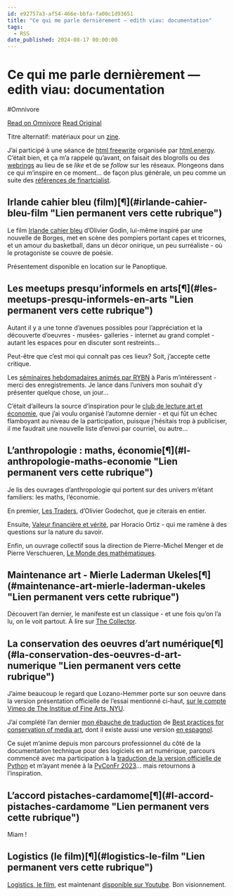 ```yaml
---
id: e92757a3-af54-466e-bbfa-fa00c1d93651
title: "Ce qui me parle dernièrement — edith viau: documentation"
tags:
  - RSS
date_published: 2024-08-17 00:00:00
---
```


# Ce qui me parle dernièrement — edith viau: documentation
#Omnivore

[Read on Omnivore](https://omnivore.app/me/ce-qui-me-parle-dernierement-edith-viau-documentation-191611802fb)
[Read Original](https://eviau.net/blogue/blogroll.html)



Titre alternatif: matériaux pour un [zine](https:&#x2F;&#x2F;github.com&#x2F;finartcialist&#x2F;zine%5Fmsjacents).

J’ai participé à une séance de [html freewrite](https:&#x2F;&#x2F;github.com&#x2F;eviau&#x2F;htmlfreewrites) organisée par [html.energy](https:&#x2F;&#x2F;eviau.net&#x2F;blogue&#x2F;html.energy). C’était bien, et ça m’a rappelé qu’avant, on faisait des blogrolls ou des [webrings](https:&#x2F;&#x2F;possible.social&#x2F;join) au lieu de se _like_ et de se _follow_ sur les réseaux. Plongeons dans ce qui m’inspire en ce moment… de façon plus générale, un peu comme un suite des [références de finartcialist](https:&#x2F;&#x2F;finartcialist.com&#x2F;zine%5Fmsjacents&#x2F;references.html).

## Irlande cahier bleu (film)[¶](#irlande-cahier-bleu-film &quot;Lien permanent vers cette rubrique&quot;)

Le film [Irlande cahier bleu](https:&#x2F;&#x2F;www.olivier-godin.com&#x2F;work-1&#x2F;peaks-s7t34) d’Olivier Godin, lui-même inspiré par une nouvelle de Borges, met en scène des pompiers portant capes et tricornes, et un amour du basketball, dans un décor onirique, un peu surréaliste - où le protagoniste se couvre de poésie.

Présentement disponible en location sur le Panoptique.

## Les meetups presqu’informels en arts[¶](#les-meetups-presqu-informels-en-arts &quot;Lien permanent vers cette rubrique&quot;)

Autant il y a une tonne d’avenues possibles pour l’appréciation et la découverte d’oeuvres - musées- galleries - internet au grand complet - autant les espaces pour en discuter sont restreints…

Peut-être que c’est moi qui connaît pas ces lieux? Soit, j’accepte cette critique.

Les [séminaires hebdomadaires animés par RYBN](https:&#x2F;&#x2F;mig.rybn.org&#x2F;) à Paris m’intéressent - merci des enregistrements. Je lance dans l’univers mon souhait d’y présenter quelque chose, un jour…

C’était d’ailleurs la source d’inspiration pour le [club de lecture art et économie](https:&#x2F;&#x2F;www.instagram.com&#x2F;clubdelecture%5Farts&#x2F;), que j’ai voulu organisé l’automne dernier - et qui fût un échec flamboyant au niveau de la participation, puisque j’hésitais trop à publiciser, il me faudrait une nouvelle liste d’envoi par courriel, ou autre…

## L’anthropologie : maths, économie[¶](#l-anthropologie-maths-economie &quot;Lien permanent vers cette rubrique&quot;)

Je lis des ouvrages d’anthropologie qui portent sur des univers m’étant familiers: les maths, l’économie.

En premier, [Les Traders](https:&#x2F;&#x2F;www.cairn.info&#x2F;les-traders--9782707146113.htm), d’Olivier Godechot, que je citerais en entier.

Ensuite, [Valeur financière et vérité](https:&#x2F;&#x2F;www.cairn.info&#x2F;valeur-financiere-et-verite--9782724615357.htm), par Horacio Ortiz - qui me ramène à des questions sur la nature du savoir.

Enfin, un ouvrage collectif sous la direction de Pierre-Michel Menger et de Pierre Verschueren, [Le Monde des mathématiques](https:&#x2F;&#x2F;www.seuil.com&#x2F;ouvrage&#x2F;le-monde-des-mathematiques-collectif&#x2F;9782021530704).

## Maintenance art - Mierle Laderman Ukeles[¶](#maintenance-art-mierle-laderman-ukeles &quot;Lien permanent vers cette rubrique&quot;)

Découvert l’an dernier, le manifeste est un classique - et une fois qu’on l’a lu, on le voit partout. À lire sur [The Collector](https:&#x2F;&#x2F;www.thecollector.com&#x2F;mierle-laderman-ukeles-maintenance-art&#x2F;).

## La conservation des oeuvres d’art numérique[¶](#la-conservation-des-oeuvres-d-art-numerique &quot;Lien permanent vers cette rubrique&quot;)

J’aime beaucoup le regard que Lozano-Hemmer porte sur son oeuvre dans la version présentation officielle de l’essai mentionné ci-haut, [sur le compte Vimeo de The Institue of Fine Arts, NYU](https:&#x2F;&#x2F;vimeo.com&#x2F;185866178).

J’ai complété l’an dernier [mon ébauche de traduction](https:&#x2F;&#x2F;github.com&#x2F;antimodular&#x2F;Best-practices-for-conservation-of-media-art&#x2F;blob&#x2F;d92bcbf843fd901ec5e1a09f87b07852d04b4e6e&#x2F;readme-fr.md) de [Best practices for conservation of media art](https:&#x2F;&#x2F;github.com&#x2F;antimodular&#x2F;Best-practices-for-conservation-of-media-art), dont il existe aussi une version [en espagnol](https:&#x2F;&#x2F;github.com&#x2F;antimodular&#x2F;Best-practices-for-conservation-of-media-art&#x2F;blob&#x2F;ed3c6bdbb74e8101f8b130b5eb92653c0ea698e6&#x2F;spanish-version.md).

Ce sujet m’anime depuis mon parcours professionnel du côté de la documentation technique pour des logiciels en art numérique, parcours commencé avec ma participation à la [traduction de la version officielle de Python](https:&#x2F;&#x2F;git.afpy.org&#x2F;AFPy&#x2F;python-docs-fr) et m’ayant menée à la [PyConFr 2023](https:&#x2F;&#x2F;www.pycon.fr&#x2F;2023&#x2F;)… mais retournons à l’inspiration.

## L’accord pistaches-cardamome[¶](#l-accord-pistaches-cardamome &quot;Lien permanent vers cette rubrique&quot;)

Miam !

## Logistics (le film)[¶](#logistics-le-film &quot;Lien permanent vers cette rubrique&quot;)

[Logistics, le film](https:&#x2F;&#x2F;logisticsartproject.com&#x2F;), est maintenant [disponible sur Youtube](https:&#x2F;&#x2F;www.youtube.com&#x2F;playlist?list&#x3D;PLJUn5ZRCEXamUuAOpJ5VyTb0PA5%5FPqlzw). Bon visionnement.